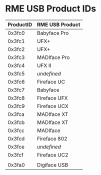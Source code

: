 
# RME USB Product IDs

| ProductID | RME USB Product |
| --------- | --------------- |
| 0x3fc0    | Babyface Pro    |
| 0x3fc1    | UFX+            |
| 0x3fc2    | UFX+            |
| 0x3fc3    | MADIface Pro    |
| 0x3fc4    | UFX II          |
| 0x3fc5    | *undefined*     |
| 0x3fc6    | Fireface UC     |
| 0x3fc7    | Babyface        |
| 0x3fc8    | Fireface UFX    |
| 0x3fc9    | Fireface UCX    |
| 0x3fca    | MADIface XT     |
| 0x3fcb    | MADIface XT     |
| 0x3fcc    | MADIface        |
| 0x3fcd    | Fireface 802    |
| 0x3fce    | *undefined*     |
| 0x3fcf    | Fireface UC2    |
|           |                 |
| 0x3fa0    | Digiface USB    |
